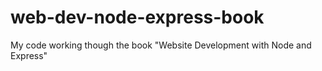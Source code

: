 # web-dev-node-express-book
My code working though the book "Website Development with  Node and Express"